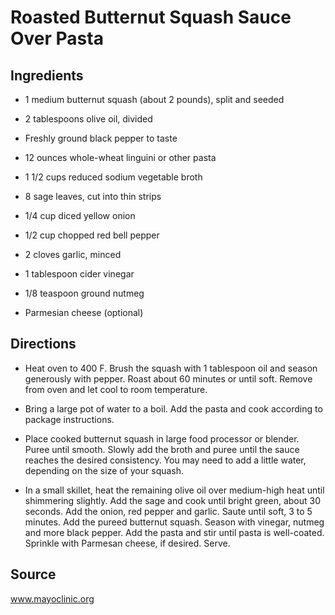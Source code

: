 Roasted Butternut Squash Sauce Over Pasta
=========================================


Ingredients
-----------

* 1 medium butternut squash (about 2 pounds), split and seeded

* 2 tablespoons olive oil, divided

* Freshly ground black pepper to taste

* 12 ounces whole-wheat linguini or other pasta

* 1 1/2 cups reduced sodium vegetable broth

* 8 sage leaves, cut into thin strips

* 1/4 cup diced yellow onion

* 1/2 cup chopped red bell pepper

* 2 cloves garlic, minced

* 1 tablespoon cider vinegar

* 1/8 teaspoon ground nutmeg

* Parmesian cheese (optional)


Directions
----------

* Heat oven to 400 F. Brush the squash with 1 tablespoon oil and season generously with pepper. Roast about 60 minutes or until soft. Remove from oven and let cool to room temperature.

* Bring a large pot of water to a boil. Add the pasta and cook according to package instructions.

* Place cooked butternut squash in large food processor or blender. Puree until smooth. Slowly add the broth and puree until the sauce reaches the desired consistency. You may need to add a little water, depending on the size of your squash.

* In a small skillet, heat the remaining olive oil over medium-high heat until shimmering slightly. Add the sage and cook until bright green, about 30 seconds. Add the onion, red pepper and garlic. Saute until soft, 3 to 5 minutes. Add the pureed butternut squash. Season with vinegar, nutmeg and more black pepper. Add the pasta and stir until pasta is well-coated. Sprinkle with Parmesan cheese, if desired. Serve.


Source
------

www.mayoclinic.org
